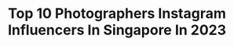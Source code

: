 ---
title: Top 10 Photographers Instagram Influencers In Singapore In 2023
description: >-
  Find top photographers Instagram influencers in Singapore in 2023. Most popular hashtags: #photoshoot #photography #exploringourglobe.
platform: Instagram
hits: 14
text_top: Analyze the top-rated Instagram accounts on inBeat.
text_bottom: Our search engine holds 14 Instagram influencers like this in Singapore for you to collaborate.
profiles:
  - username: "heysaria"
    fullname: >-
      Saria BunBun 🐰
    bio: >-
      Main account deleted at 555K 🙃 📍From BCN living in the US SG | Photographer | Singer | @sgblackheartburlesque performer | Real life bunny
    location: "Singapore"
    followers: 54790
    engagement: 1126
    commentsToLikes: 0.008952
    id: ck5cbwttlgbaw0i11mi9q0g4y
    verified: false
    hashtags: ""
  - username: "minuminula"
    fullname: >-
      Minù
    bio: >-
      * fotografa 📸 I’m a girl * @suicidegirls Staff @suicidegirls.photographers *based in Italy * @minu_second_account private 😂 @minuminula_backup
    location: "Singapore"
    followers: 115999
    engagement: 168
    commentsToLikes: 0.015528
    id: ck5hjfxcwgk2z0i11wts9mab0
    verified: false
    hashtags: "#slava, #naiki, #ardens, #jelly"
  - username: "mein_krk"
    fullname: >-
      MEIN.
    bio: >-
      cosplayer & photographer 🇸🇬✈︎🌏 FB/twitter: mein_krk 写真も撮っています📸: @mein_pix
    location: "Singapore"
    followers: 14469
    engagement: 522
    commentsToLikes: 0.014284
    id: ck14h2ont88wb0i19oimaecp7
    verified: false
    hashtags: "#idolish7, #blueexorcistcosplay, #revale, #identityvcosplay"
  - username: "drewsg_"
    fullname: >-
      Drew Suicide 🥀
    bio: >-
      📍Amsterdam 📸 @drewcaptures SG model, recruiter & staff photographer sickdrewsg@gmail.com
    location: "Singapore"
    followers: 150034
    engagement: 250
    commentsToLikes: 0.014932
    id: ck5hd5i6lllkg0i11pb90zrmm
    verified: false
    hashtags: "#dollskill"
  - username: "minhuahahaha"
    fullname: >-
      Zhang Minhua 张旻华
    bio: >-
      Photographer at @telescope.sg For work, email minhua@telescope.sg
    location: "Singapore"
    followers: 11835
    engagement: 541
    commentsToLikes: 0.019753
    id: ck55ljn281q2o0i11cw0ieb6u
    verified: false
    hashtags: "#doubleserum, #thenorthfacexgucci, #jbyjkawaii, #clarinssg"
  - username: "shavonne.wong"
    fullname: >-
      Shavonne Wong | Photographer
    bio: >-
      🇸🇬📸 Singapore based fashion and celebrity photographer 👩Twitter: @shavonnewong_ AsNTM Guest Photographer Forbes 30U30 Asia Fujifilm-X Photographer
    location: "Singapore"
    followers: 23585
    engagement: 187
    commentsToLikes: 0.019250
    id: ck14ihwyofhg30i19gzusp79h
    verified: false
    hashtags: "#gfx50, #femalephotographer, #humanedge, #photography"
  - username: "luxplush"
    fullname: >-
      Andrew
    bio: >-
      Singapore 🇸🇬⁣ 🌱Diver/UW photographer @luxterre⁣ 🌱Feed the soul, enjoy the journey!⠀ ⁣⠀⠀⠀⠀⁣ 🌱DM or email for prints 🖨️
    location: "Singapore"
    followers: 14481
    engagement: 275
    commentsToLikes: 0.116149
    id: ck0w1eluwiyg60i195pkqe7tv
    verified: false
    hashtags: "#theimaged, #streetgrammers, #citykillerz, #earthfocus"
  - username: "arianteo"
    fullname: >-
      Arian Teo 🇸🇬
    bio: >-
      Photographer | Filmmaker | Visual Artist 📧: Arianteoxq@gmail.com Tiktok: arianteo (1.3M+) @adobe insider 50% off my Presets(until end of Feb)⬇️
    location: "Singapore"
    followers: 60215
    engagement: 649
    commentsToLikes: 0.019039
    id: ck5cb6ykxeuxt0i11tvvxcn5f
    verified: false
    hashtags: "#adobepartner, #tiktoksg, #adobemax, #cx400bt"
  - username: "aiksooon"
    fullname: >-
      Aiksoon
    bio: >-
      @adidas / @sonysingapore photographer bookings + work: hello@aiksooon.com portfolio: aiksooon.com 📍 Singapore
    location: "Singapore"
    followers: 34213
    engagement: 321
    commentsToLikes: 0.024772
    id: ck0w2om52pfi80i19u5w29bsa
    verified: false
    hashtags: "#sonyalphasg, #adidassg, #sonysingapore, #absolutetoughness"
  - username: "jupiter_sg"
    fullname: >-
      Jupiter 🌙
    bio: >-
      🌹 Julie / SG & Staff Photographer
    location: "Singapore"
    followers: 52745
    engagement: 148
    commentsToLikes: 0.027346
    id: ck6u7kq9cm39g0j71lmt4g4as
    verified: false
    hashtags: "#spookysg, #sgcostume, #halloween, #spooky"
---